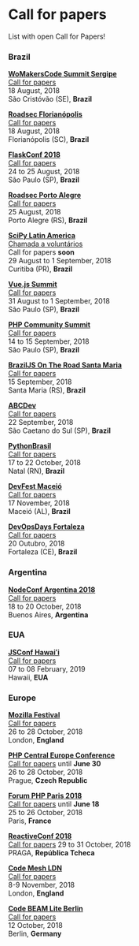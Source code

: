 # Call for papers

List with open Call for Papers!

### Brazil

[**WoMakersCode Summit Sergipe**](http://womakerscode.org/womakerscode-summit-sergipe/)  
[Call for papers](http://womakerscode.org/submeta-sua-palestra/)  
18 August, 2018  
São Cristóvão (SE), **Brazil**

[**Roadsec Florianópolis**](http://roadsec.com.br/florianopolis2018)  
[Call for papers](http://roadsec.com.br/participe/#palestrantes)  
18 August, 2018  
Florianópolis (SC), **Brazil**

[**FlaskConf 2018**](https://2018.flask.python.org.br/)  
[Call for papers](https://speakerfight.com/events/flaskconf-2018/)  
24 to 25 August, 2018  
São Paulo (SP), **Brazil**

[**Roadsec Porto Alegre**](http://roadsec.com.br/portoalegre2018)  
[Call for papers](http://roadsec.com.br/participe/#palestrantes)  
25 August, 2018  
Porto Alegre (RS), **Brazil**

[**SciPy Latin America**](http://scipyla.org/conf/2018/)  
[Chamada a voluntários](http://scipyla.org/conf/2018/get_involved/)  
Call for papers **soon**  
29 August to 1 September, 2018  
Curitiba (PR), **Brazil**

[**Vue.js Summit**](https://vuejssummit.com/)  
[Call for papers](https://docs.google.com/forms/d/e/1FAIpQLSfFP7wJhNkaYtVUwnKYLhgtW6HIr7ESVSXn_o86zbUMqTtbww/viewform)  
31 August to 1 September, 2018  
São Paulo (SP), **Brazil**

[**PHP Community Summit**](https://eventos.locaweb.com.br/proximos-eventos/php-community-summit-2018/)  
[Call for papers](https://docs.google.com/forms/d/e/1FAIpQLScZwc4DVjEUiR99pDyuFPOcQeFfHbTgDizf7jz9QDUBfrRkvQ/viewform)  
14 to 15 September, 2018  
São Paulo (SP), **Brazil**

[**BrazilJS On The Road Santa Maria**](https://braziljs.org/eventos/braziljs-on-the-road-santa-maria/)  
[Call for papers](https://docs.google.com/forms/d/e/1FAIpQLScrpj_s6P70vC0IsLLfSuy8Q4cMRc5FREiUQ4DvMrmIdYXbJA/viewform)  
15 September, 2018  
Santa Maria (RS), **Brazil**

[**ABCDev**](http://2018.abcdevelopers.org/)  
[Call for papers](https://abcdevelopers.typeform.com/to/q779xK)  
22 September, 2018  
São Caetano do Sul (SP), **Brazil**

[**PythonBrasil**](https://2018.pythonbrasil.org.br/)  
[Call for papers](https://speakerfight.com/events/python-brasil-2018-palestras/)  
17 to 22 October, 2018  
Natal (RN), **Brazil**

[**DevFest Maceió**](https://www.sympla.com.br/devfest-maceio-2018__323796)  
[Call for papers](https://docs.google.com/forms/d/e/1FAIpQLSdwx9egUo5HuRIcRtJJDdc2P07r9rAPUw7pZDfaXXwIp3vgxw/viewform)  
17 November, 2018  
Maceió (AL), **Brazil**

[**DevOpsDays Fortaleza**](https://www.devopsdays.org/events/2018-fortaleza/welcome/)  
[Call for papers](https://www.papercall.io/devopsdaysfortaleza)  
20 Outubro, 2018  
Fortaleza (CE), **Brazil**

### Argentina

[**NodeConf Argentina 2018**](https://2018.nodeconf.com.ar/)  
[Call for papers](https://2018.nodeconf.com.ar/cfp.html)  
18 to 20 October, 2018  
Buenos Aires, **Argentina**

### EUA

[**JSConf Hawaiʻi**](https://www.jsconfhi.com/)  
[Call for papers](https://www.jsconfhi.com/call-for-speakers)  
07 to 08 February, 2019  
Hawaii, **EUA**

### Europe

[**Mozilla Festival**](https://mozillafestival.org/)  
[Call for papers](https://mozillafestival.org/proposals)  
26 to 28 October, 2018  
London, **England**

[**PHP Central Europe Conference**](https://2018.phpce.eu/en/)  
[Call for papers](https://cfp.phpce.eu/) until **June 30**  
26 to 28 October, 2018  
Prague, **Czech Republic**  

[**Forum PHP Paris 2018**](https://event.afup.org/en/)  
[Call for papers](https://afup.org/event/forumphp2018?_locale=en) until **June 18**  
25 to 26 October, 2018  
Paris, **France**

[**ReactiveConf 2018**](https://reactiveconf.com/)  
[Call for papers](https://reactiveconf.com/)
29 to 31 October, 2018  
PRAGA, **República Tcheca**  

[**Code Mesh LDN**](https://codesync.global/conferences/code-mesh-2018/)  
[Call for papers](https://codesync.global/conferences/code-mesh-2018/#CallforTalks)  
8-9 November, 2018  
London, **England**

[**Code BEAM Lite Berlin**](https://codesync.global/conferences/code-beam-lite-berlin-2018/)  
[Call for papers](https://codesync.global/conferences/code-beam-lite-berlin-2018/#CallforTalks)  
12 October, 2018  
Berlin, **Germany**
